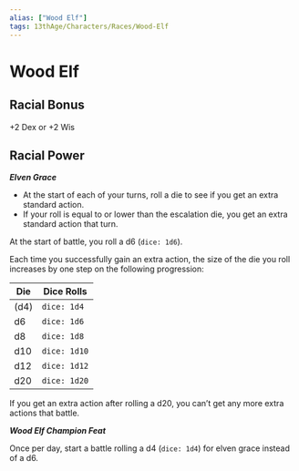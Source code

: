 ```yaml
---
alias: ["Wood Elf"]
tags: 13thAge/Characters/Races/Wood-Elf
---
```

# Wood Elf

## Racial Bonus

+2 Dex or +2 Wis

## Racial Power

*__Elven Grace__*

- At the start of each of your turns, roll a die to see if you get an extra standard action. 
- If your roll is equal to or lower than the escalation die, you get an extra standard action that turn.

At the start of battle, you roll a d6 (`dice: 1d6`). 

Each time you successfully gain an extra action, the size of the die you roll increases by one step on the following progression: 

| Die  | Dice Rolls |
| ---- | ------------- |
| (d4) | `dice: 1d4`   |
| d6   | `dice: 1d6`   |
| d8   | `dice: 1d8`   |
| d10  | `dice: 1d10`  |
| d12  | `dice: 1d12`  |
| d20  | `dice: 1d20`              |

If you get an extra action after rolling a d20, you can’t get any more extra actions that battle.

*__Wood Elf Champion Feat__*

Once per day, start a battle rolling a d4 (`dice: 1d4`) for elven grace instead of a d6.